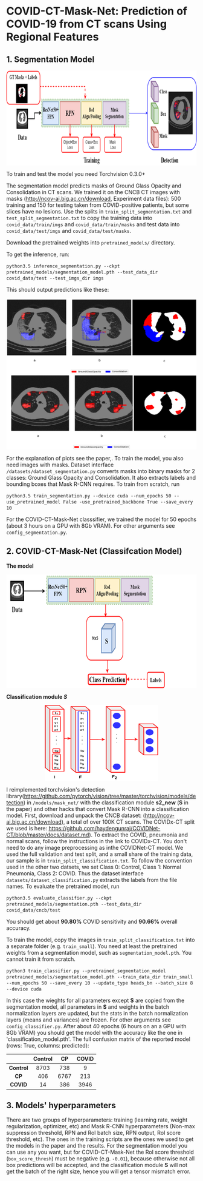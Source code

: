 # COVID-CT-Mask-Net: Prediction of COVID-19 from CT scans Using Regional Features

## 1. Segmentation Model
<p align="center">
<img src="https://github.com/AlexTS1980/COVID-CT-Mask-Net/blob/master/plots/maskrcnncovidsegment.png" width="800" height="250" align="center"/>
</p>
To train and test the model you need Torchvision 0.3.0+

The segmentation model predicts masks of Ground Glass Opacity and Consolidation in CT scans. We trained it on the CNCB CT images with masks (http://ncov-ai.big.ac.cn/download, Experiment data files): 500 training and 150 for testing taken from COVID-positive patients, but some slices have no
lesions. Use the splits in `train_split_segmentation.txt` and `test_split_segmentation.txt` to copy the training data into `covid_data/train/imgs` and `covid_data/train/masks` and test data into `covid_data/test/imgs` and `covid_data/test/masks`. 

Download the pretrained weights into  `pretrained_models/` directory.

To get the inference, run: 
```
python3.5 inference_segmentation.py --ckpt pretrained_models/segmentation_model.pth --test_data_dir covid_data/test --test_imgs_dir imgs
```
This should output predictions like these:
<p align="center">
<img src="https://github.com/AlexTS1980/COVID-CT-Mask-Net/blob/master/plots/128_92_with_mask.png" width="600" height="200" align="center"/>
<img src="https://github.com/AlexTS1980/COVID-CT-Mask-Net/blob/master/plots/133_48_with_mask.png" width="600" height="200" align="center"/>
</p>

For the explanation of plots see the paper,. To train the model, you also need images with masks. Dataset interface `/datasets/dataset_segmentation.py` converts masks into binary masks for 2 classes: Ground Glass Opacity and Consolidation. It also extracts labels and bounding boxes that Mask R-CNN requires. 
To train from scratch, run 

```
python3.5 train_segmentation.py --device cuda --num_epochs 50 --use_pretrained_model False -use_pretrained_backbone True --save_every 10
```
For the COVID-CT-Mask-Net classsifier, we trained the model for 50 epochs (about 3 hours on a GPU with 8Gb VRAM). For other arguments see `config_segmentation.py`.  

## 2. COVID-CT-Mask-Net (Classifcation Model) 

**The model**
<p align="center">
<img src="https://github.com/AlexTS1980/COVID-CT-Mask-Net/blob/master/plots/covid_ct_mask_net.png" width="800" height="300" align="center"/>
</p>

**Classification module *S***
<p align="center">
<img src="https://github.com/AlexTS1980/COVID-CT-Mask-Net/blob/master/plots/s_module.png" width="300" height="200" align="center"/>
</p>

I reimplemented torchvision's detection library(https://github.com/pytorch/vision/tree/master/torchvision/models/detection) in `/models/mask_net/` with the classification module **s2_new** (**S** in the paper) and other hacks that convert Mask R-CNN into a classification model.
First, download and unpack the CNCB dataset: (http://ncov-ai.big.ac.cn/download), a total of over 100K CT scans. The COVIDx-CT split we used is here: https://github.com/haydengunraj/COVIDNet-CT/blob/master/docs/dataset.md). To extract the COVID, pneumonia and normal scans, follow the instructions in the link to COVIDx-CT. You don't need to do any image preprocessing as inthe COVIDNet-CT model. We used the full validation and test split, and a small share of the training data, our sample is in `train_split_classification.txt`. To follow the convention used in the other two datsets, we set Class 0: Control, Class 1: Normal Pneumonia, Class 2: COVID. Thus the dataset interface `datasets/dataset_classification.py` extracts the labels from the file names. To evaluate the pretrained model, run

```
python3.5 evaluate_classifier.py --ckpt pretrained_models/segmentation.pth --test_data_dir covid_data/cncb/test
```
You should get about **90.80%** COVID sensitivity and **90.66%** overall accuracy. 

To train the model, copy the images in `train_split_classification.txt` into a separate folder (e.g. `train_small`). You need at least the pretrained weights from a segmentation model, such as `segmentation_model.pth`. You cannot train it from scratch.
```
python3 train_classifier.py --pretrained_segmentation_model pretrained_models/segmentation_model.pth --train_data_dir train_small --num_epochs 50 --save_every 10 --update_type heads_bn --batch_size 8 --device cuda
```
In this case the wieghts for all parameters except **S** are copied from the segmentation model, all parameters in **S** and weights in the batch normalization layers are updated, but the stats in the batch normalization layers (means and variances) are frozen. For other arguments see `config_classifier.py`. After about 40 epochs (6 hours on an a GPU with 8Gb VRAM) you should get the model with the accuracy like the one in 'classification_model.pth'. The full confusion matrix of the reported model (rows: True, columns: predicted):

|  	| Control 	| CP 	| COVID 	|
|:-:	|:-:	|:-:	|:-:	|
| **Control** 	| 8703 	| 738 	| 9 	|
| **CP** 	| 406 	| 6767 	| 213 	|
| **COVID** 	| 14 	| 386 	| 3946 	|

## 3. Models' hyperparameters

There are two groups of hyperparameters: training (learning rate, weight regularization, optimizer, etc) and Mask R-CNN hyperparameters (Non-max suppression threshold, RPN and RoI batch size, RPN output, RoI score threshold, etc). The ones in the training scripts 
are the ones we used to get the models in the paper and the results. For the segmentation model you can use any you want, but for COVID-CT-Mask-Net the RoI score threshold (`box_score_thresh`) must be negative (e.g. `-0.01`), because otherwise not all box predictions 
will be accepted, and the classification module **S** will not get the batch of the right size, hence you will get a tensor mismatch error.


